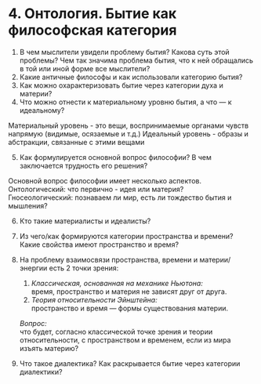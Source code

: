 # 4. Онтология. Бытие как философская категория
1. В чем мыслители увидели проблему бытия? Какова суть этой проблемы? Чем так значима проблема бытия,
что к ней обращались в той или иной форме все мыслители?
2. Какие античные философы и как использовали категорию бытия?
3. Как можно охарактеризовать бытие через категории духа и материи?
4. Что можно отнести к материальному уровню бытия, а что — к идеальному?

Материальный уровень - это вещи, воспринимаемые органами чувств напрямую (видимые, осязаемые и т.д.)
Идеальный уровень - образы и абстракции, связанные с этими вещами 

5. Как формулируется основной вопрос философии? В чем заключается трудность его решения?

Основной вопрос философии имеет несколько аспектов. 
Онтологический: что первично - идея или материя?  
Гносеологический: познаваем ли мир, есть ли тождество бытия и мышления?

6. Кто такие материалисты и идеалисты?
7. Из чего/как формируются категории пространства и времени? Какие свойства имеют пространство и время?
8. На проблему взаимосвязи пространства, времени и материи/энергии есть 2 точки зрения:
    1. *Классическая, основанная на механике Ньютона:*  
время, пространство и материя не зависят друг от друга.
    2. *Теория относительности Эйнштейна:*  
пространство и время — формы существования материи.  

    *Вопрос:*  
что будет, согласно классической точке зрения и теории относительности, с пространством и временем, если из
мира изъять материю?  

9. Что такое диалектика? Как раскрывается бытие через категории диалектики?